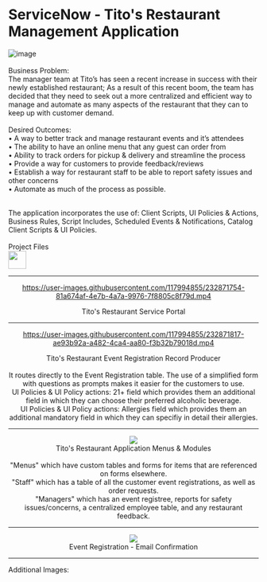 # ServiceNow - Tito's Restaurant Management Application
<head>

![image](https://user-images.githubusercontent.com/117994855/234485039-bd158d3a-98f6-461e-bf3c-b98c105a7354.png)
<br>
  <br>
Business Problem:
<br>The manager team at Tito’s has seen a recent increase in success with their newly established restaurant; As a result of this recent boom, the team has decided that they need to seek out a more centralized and efficient way to manage and automate as many aspects of the restaurant that they can to keep up with customer demand.
<br>
<br>
Desired Outcomes:
<br>• A way to better track and manage restaurant events and it’s attendees
<br>• The ability to have an online menu that any guest can order from
<br>• Ability to track orders for pickup & delivery and streamline the process
<br>• Provide a way for customers to provide feedback/reviews
<br>• Establish a way for restaurant staff to be able to report safety issues and other concerns
<br>• Automate as much of the process as possible.

<br>
The application incorporates the use of: Client Scripts, UI Policies & Actions, Business Rules, Script Includes, Scheduled Events & Notifications, Catalog Client Scripts & UI Policies.
<br> 
<br>
Project Files <br>
<a href="https://gitlab.com/davidbkingjr/titos-restaurant"><img src="https://docs.gitlab.com/ee/user/img/markdown_logo.png" width="36" height="36" /></a>

</head>

<div align="center">
<hr>


https://user-images.githubusercontent.com/117994855/232871754-81a674af-4e7b-4a7a-9976-7f8805c8f79d.mp4

Tito's Restaurant Service Portal
<hr>  


https://user-images.githubusercontent.com/117994855/232871817-ae93b92a-a482-4ca4-aa80-f3b32b79018d.mp4

Tito's Restaurant Event Registration Record Producer <br>
<br>It routes directly to the Event Registration table. The use of a simplified form with questions as prompts makes it easier for the customers to use.
<br>UI Policies & UI Policy actions: 21+ field which provides them an additional field in which they can choose their preferred alcoholic beverage.
<br>UI Policies & UI Policy actions: Allergies field which provides them an additional mandatory field in which they can specifiy in detail their allergies.
<hr>

<img src="https://i.imgur.com/sBp0teH.png"> 
<br>
Tito's Restaurant Application Menus & Modules <br>
<br>"Menus" which have custom tables and forms for items that are referenced on forms elsewhere. 
<br>"Staff" which has a table of all the customer event registrations, as well as order requests. 
<br>"Managers" which has an event registree, reports for safety issues/concerns, a centralized employee table, and any restaurant feedback.
<hr>

<img src="https://i.imgur.com/ydnLUGZ.png"> 
<br>
Event Registration - Email Confirmation
<hr>


</div>

Additional Images:
<!-- <br><a href="">Tables</a>
<br><a href="">Scripts</a>
<br><a href="">WIP</a>
